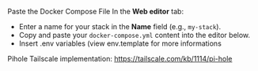 Paste the Docker Compose File In the **Web editor** tab:
   - Enter a name for your stack in the **Name** field (e.g., `my-stack`).
   - Copy and paste your `docker-compose.yml` content into the editor below.
   - Insert .env variables (view env.template for more informations

Pihole Tailscale implementation: https://tailscale.com/kb/1114/pi-hole
